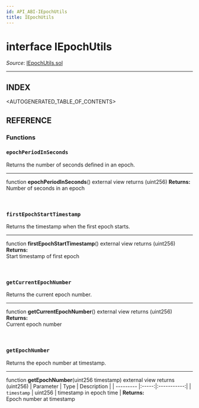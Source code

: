 ```yaml
---
id: API_ABI-IEpochUtils
title: IEpochUtils
---
```

[//]: # (tagline)
# interface IEpochUtils

*Source*: [IEpochUtils.sol](https://github.com/KyberNetwork/smart-contracts/blob/master/contracts/IEpochUtils.sol)
___

## INDEX

<AUTOGENERATED_TABLE_OF_CONTENTS>

## REFERENCE

### Functions

### `epochPeriodInSeconds`
Returns the number of seconds defined in an epoch.
___
function __epochPeriodInSeconds__() external view returns (uint256)
**Returns:**\
Number of seconds in an epoch

<br />
 
### `firstEpochStartTimestamp`
Returns the timestamp when the first epoch starts.
___
function __firstEpochStartTimestamp__() external view returns (uint256)
**Returns:**\
Start timestamp of first epoch

<br />
 
### `getCurrentEpochNumber`
Returns the current epoch number.
___
function __getCurrentEpochNumber__() external view returns (uint256)
**Returns:**\
Current epoch number

<br />
 
### `getEpochNumber`
Returns the epoch number at timestamp.
___
function __getEpochNumber__(uint256 timestamp) external view returns (uint256)
| Parameter | Type  | Description |
| --------- |:-----:|:-----------:|
| `timestamp` | uint256 | timestamp in epoch time    |
**Returns:**\
Epoch number at timestamp 
